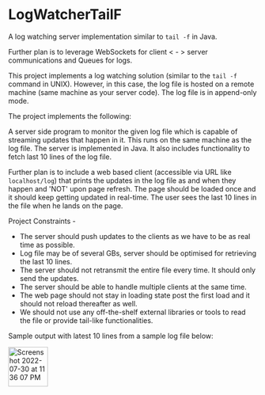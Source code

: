# LogWatcherTailF
A log watching server implementation similar to `tail -f` in Java.

Further plan is to leverage WebSockets for client < - > server communications and Queues for logs.


This project implements a log watching solution (similar to the `tail -f` command in UNIX). However, in this case, the log file is hosted on a remote machine (same machine as your server code). The log file is in append-only mode.

The project implements the following:

A server side program to monitor the given log file which is capable of streaming updates that happen in it. This runs on the same machine as the log file. The server is implemented in Java. It also includes functionality to fetch last 10 lines of the log file.

Further plan is to include a web based client (accessible via URL like `localhost/log`) that prints the updates in the log file as and when they happen and 'NOT' upon page refresh. The page should be loaded once and it should keep getting updated in real-time. The user sees the last 10 lines in the file when he lands on the page.

Project Constraints -
- The server should push updates to the clients as we have to be as real time as possible.
- Log file may be of several GBs, server should be optimised for retrieving the last 10 lines.
- The server should not retransmit the entire file every time. It should only send the updates.
- The server should be able to handle multiple clients at the same time.
- The web page should not stay in loading state post the first load and it should not reload thereafter as well.
- We should not use any off-the-shelf external libraries or tools to read the file or provide tail-like functionalities.

Sample output with latest 10 lines from a sample log file below:

<img width="80" alt="Screenshot 2022-07-30 at 11 36 07 PM" src="https://user-images.githubusercontent.com/6997802/181936083-5b4cdb04-0580-4a15-a794-5cadacf60e4e.png">
